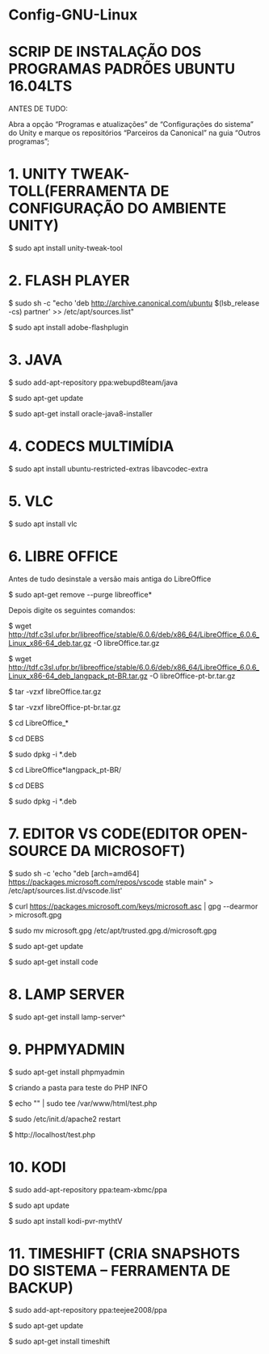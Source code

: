 # Config-GNU-Linux

# SCRIP DE INSTALAÇÃO DOS PROGRAMAS PADRÕES UBUNTU 16.04LTS                                                                                                     

ANTES DE TUDO:                                                                                                                                                

Abra a opção “Programas e atualizações” de “Configurações do sistema” do Unity e marque os repositórios “Parceiros da Canonical” na guia “Outros programas”;

# 1. UNITY TWEAK-TOLL(FERRAMENTA DE CONFIGURAÇÃO DO AMBIENTE UNITY)

$ sudo apt install unity-tweak-tool


# 2. FLASH PLAYER

$ sudo sh -c "echo 'deb http://archive.canonical.com/ubuntu $(lsb_release -cs) partner' >> /etc/apt/sources.list"

$ sudo apt install adobe-flashplugin


# 3. JAVA

$ sudo add-apt-repository ppa:webupd8team/java

$ sudo apt-get update

$ sudo apt-get install oracle-java8-installer


# 4. CODECS MULTIMÍDIA

$ sudo apt install ubuntu-restricted-extras libavcodec-extra


# 5. VLC

$ sudo apt install vlc


# 6. LIBRE OFFICE

Antes de tudo desinstale a versão mais antiga do LibreOffice

$ sudo apt-get remove --purge libreoffice*

Depois digite os seguintes comandos:

$ wget http://tdf.c3sl.ufpr.br/libreoffice/stable/6.0.6/deb/x86_64/LibreOffice_6.0.6_Linux_x86-64_deb.tar.gz -O libreOffice.tar.gz

$ wget http://tdf.c3sl.ufpr.br/libreoffice/stable/6.0.6/deb/x86_64/LibreOffice_6.0.6_Linux_x86-64_deb_langpack_pt-BR.tar.gz -O libreOffice-pt-br.tar.gz

$ tar -vzxf libreOffice.tar.gz

$ tar -vzxf libreOffice-pt-br.tar.gz

$ cd LibreOffice_*

$ cd DEBS

$ sudo dpkg -i *.deb 

$ cd LibreOffice*langpack_pt-BR/

$ cd DEBS

$ sudo dpkg -i *.deb


# 7. EDITOR VS CODE(EDITOR OPEN-SOURCE DA MICROSOFT)

$ sudo sh -c 'echo "deb [arch=amd64] https://packages.microsoft.com/repos/vscode stable main" > /etc/apt/sources.list.d/vscode.list'

$ curl https://packages.microsoft.com/keys/microsoft.asc | gpg --dearmor > microsoft.gpg

$ sudo mv microsoft.gpg /etc/apt/trusted.gpg.d/microsoft.gpg

$ sudo apt-get update

$ sudo apt-get install code


# 8. LAMP SERVER

$ sudo apt-get install lamp-server^


# 9. PHPMYADMIN

$ sudo apt-get install phpmyadmin

$ criando a pasta para teste do PHP INFO

$ echo "<?php phpinfo(); ?>" | sudo tee /var/www/html/test.php

$ sudo /etc/init.d/apache2 restart

$ http://localhost/test.php


# 10. KODI

$ sudo add-apt-repository ppa:team-xbmc/ppa

$ sudo apt update

$ sudo apt install kodi-pvr-mythtV


# 11. TIMESHIFT (CRIA SNAPSHOTS DO SISTEMA – FERRAMENTA DE BACKUP)

$ sudo add-apt-repository ppa:teejee2008/ppa

$ sudo apt-get update

$ sudo apt-get install timeshift
